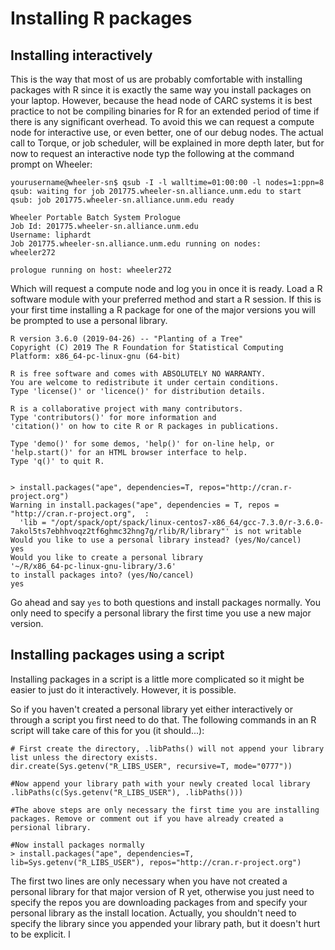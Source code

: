 # Installing R packages

## Installing interactively

This is the way that most of us are probably comfortable with installing packages with R since it is exactly the same way you install packages on your laptop. However, because the head node of CARC systems it is best practice to not be compiling binaries for R for an extended period of time if there is any significant overhead. To avoid this we can request a compute node for interactive use, or even better, one of our debug nodes. The actual call to Torque, or job scheduler, will be explained in more depth later, but for now to request an interactive node typ the following at the command prompt on Wheeler:

```
yourusername@wheeler-sn$ qsub -I -l walltime=01:00:00 -l nodes=1:ppn=8
qsub: waiting for job 201775.wheeler-sn.alliance.unm.edu to start
qsub: job 201775.wheeler-sn.alliance.unm.edu ready

Wheeler Portable Batch System Prologue
Job Id: 201775.wheeler-sn.alliance.unm.edu
Username: liphardt
Job 201775.wheeler-sn.alliance.unm.edu running on nodes:
wheeler272 

prologue running on host: wheeler272
```
Which will request a compute node and log you in once it is ready. Load a R software module with your preferred method and start a R session. If this is your first time installing a R package for one of the major versions you will be prompted to use a personal library.

```
R version 3.6.0 (2019-04-26) -- "Planting of a Tree"
Copyright (C) 2019 The R Foundation for Statistical Computing
Platform: x86_64-pc-linux-gnu (64-bit)

R is free software and comes with ABSOLUTELY NO WARRANTY.
You are welcome to redistribute it under certain conditions.
Type 'license()' or 'licence()' for distribution details.

R is a collaborative project with many contributors.
Type 'contributors()' for more information and
'citation()' on how to cite R or R packages in publications.

Type 'demo()' for some demos, 'help()' for on-line help, or
'help.start()' for an HTML browser interface to help.
Type 'q()' to quit R.


> install.packages("ape", dependencies=T, repos="http://cran.r-project.org")
Warning in install.packages("ape", dependencies = T, repos = "http://cran.r-project.org",  :
  'lib = "/opt/spack/opt/spack/linux-centos7-x86_64/gcc-7.3.0/r-3.6.0-7akol5ts7ebhhvoqz2tf6ghmc32hng7g/rlib/R/library"' is not writable
Would you like to use a personal library instead? (yes/No/cancel) 
yes
Would you like to create a personal library
'~/R/x86_64-pc-linux-gnu-library/3.6'
to install packages into? (yes/No/cancel)
yes
```
Go ahead and say `yes` to both questions and install packages normally. You only need to specify a personal library the first time you use a new major version. 

## Installing packages using a script

Installing packages in a script is a little more complicated so it might be easier to just do it interactively. However, it is possible. 

So if you haven't created a personal library yet either interactively or through a script you first need to do that. The following commands in an R script will take care of this for you (it should...):

```
# First create the directory, .libPaths() will not append your library list unless the directory exists. 
dir.create(Sys.getenv("R_LIBS_USER", recursive=T, mode="0777"))

#Now append your library path with your newly created local library
.libPaths(c(Sys.getenv("R_LIBS_USER"), .libPaths()))

#The above steps are only necessary the first time you are installing packages. Remove or comment out if you have already created a persional library.

#Now install packages normally
> install.packages("ape", dependencies=T, lib=Sys.getenv("R_LIBS_USER"), repos="http://cran.r-project.org")
```

The first two lines are only necessary when you have not created a personal library for that major version of R yet, otherwise you just need to specify the repos you are downloading packages from and specify your personal library as the install location. Actually, you shouldn't need to specify the library since you appended your library path, but it doesn't hurt to be explicit. l

